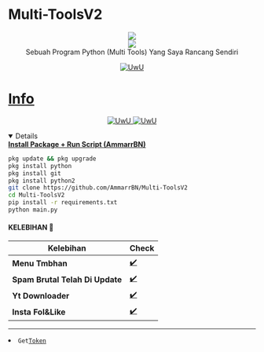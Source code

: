 # Multi-ToolsV2
<p align="center">
<img src="https://github.com/AmmarrBN"><br>
<img src="https://img.shields.io/static/v1?label=Author&color=green&message=./AmmarExploit &logo=Acclaim&logoColor=white&style=for-the-badge"><br>
Sebuah Program Python (Multi Tools) Yang Saya Rancang Sendiri
<p align="center">
  <a href="https://github.com/AmmarrBN"><img src="http://readme-typing-svg.herokuapp.com?color=FFFFFF&center=true&vCenter=true&multiline=false&lines=Minimal+Kasi+Star+lah+kontol+!" alt="UwU">
</p>

# Info
<p align="center">
  <a href="https://github.com/AmmarrBN"><img src="http://readme-typing-svg.herokuapp.com?color=FFFFFF&center=true&vCenter=true&multiline=false&lines=Sewaktu+waktu+tools+ini+akan" alt="UwU">
  <a href="https://github.com/AmmarrBN"><img src="http://readme-typing-svg.herokuapp.com?color=FFFFFF&center=true&vCenter=true&multiline=false&lines=expired+jadi+gunakan+dengan+bijak+!" alt="UwU">
</p>

<details open>
  <summary><strong> Install Package + Run Script (AmmarrBN)</strong></summary>

  ```bash
  pkg update && pkg upgrade
  pkg install python
  pkg install git
  pkg install python2
  git clone https://github.com/AmmarrBN/Multi-ToolsV2
  cd Multi-ToolsV2
  pip install -r requirements.txt
  python main.py
  ```
  </details>

#### KELEBIHAN 📍
| Kelebihan | Check |
|--------|--------|
| **Menu Tmbhan** |[✔️](https://github.com/AmmarrBN) |
| **Spam Brutal Telah Di Update** |[✔️](https://github.com/AmmarrBN) |
| **Yt Downloader** |[✔️](https://github.com/AmmarrBN) |
| **Insta Fol&Like** |[✔️](https://github.com/AmmarrBN) |
---------

<li><code>Get<a href="https://karyawan.co.id/tjbH5aNo">Token</a></code></li>
